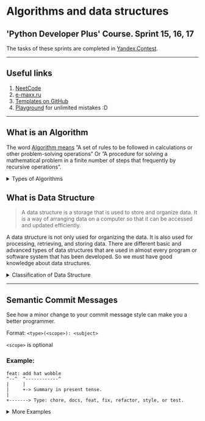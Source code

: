 # Algorithms and data structures
## 'Python Developer Plus' Course. Sprint 15, 16, 17

The tasks of these sprints are completed in [Yandex.Contest](https://contest.yandex.ru/). 

___
## Useful links


1. [NeetCode](https://neetcode.io/practice)
2. [e-maxx.ru](https://e-maxx.ru/algo/)
3. [Templates on GitHub](https://github.com/Yandex-Practicum/algorithms-templates)
4. [Playground](https://www.sololearn.com/compiler-playground/cEpZKIpYYm0o/) for unlimited mistakes :D

___

## What is an Algorithm

The word [Algorithm means](https://www.geeksforgeeks.org/fundamentals-of-algorithms/?ref=lbp) ”A  set of rules to be followed in calculations or other problem-solving operations” Or ”A procedure for solving a mathematical problem in a finite number of steps that frequently by recursive operations“. 

<details>
<summary>Types of Algorithms</summary>
<br>

There are several types of algorithms available. Some important algorithms are:

1. Brute Force Algorithm: It is the simplest approach for a problem. A brute force algorithm is the first approach that comes to finding when we see a problem.


2. Recursive Algorithm: A recursive algorithm is based on recursion. In this case, a problem is broken into several sub-parts and called the same function again and again.


3. Backtracking Algorithm: The backtracking algorithm basically builds the solution by searching among all possible solutions. Using this algorithm, we keep on building the solution following criteria. Whenever a solution fails we trace back to the failure point and build on the next solution and continue this process till we find the solution or all possible solutions are looked after.


4. Searching Algorithm: Searching algorithms are the ones that are used for searching elements or groups of elements from a particular data structure. They can be of different types based on their approach or the data structure in which the element should be found.


5. Sorting Algorithm: Sorting is arranging a group of data in a particular manner according to the requirement. The algorithms which help in performing this function are called sorting algorithms. Generally sorting algorithms are used to sort groups of data in an increasing or decreasing manner.


6. Hashing Algorithm: Hashing algorithms work similarly to the searching algorithm. But they contain an index with a key ID. In hashing, a key is assigned to specific data.


7. Divide and Conquer Algorithm: This algorithm breaks a problem into sub-problems, solves a single sub-problem and merges the solutions together to get the final solution. It consists of the following three steps:

   - Divide
   - Solve
   - Combine


8. Greedy Algorithm: In this type of algorithm the solution is built part by part. The solution of the next part is built based on the immediate benefit of the next part. The one solution giving the most benefit will be chosen as the solution for the next part.


9. Dynamic Programming Algorithm: This algorithm uses the concept of using the already found solution to avoid repetitive calculation of the same part of the problem. It divides the problem into smaller overlapping subproblems and solves them.


10. Randomized Algorithm: In the randomized algorithm we use a random number so it gives immediate benefit. The random number helps in deciding the expected outcome.

</details>

## What is Data Structure

>A data structure is a storage that is used to store and organize data. It is a way of arranging data on a computer so that it can be accessed and updated efficiently.

A data structure is not only used for organizing the data. It is also used for processing, retrieving, and storing data. There are different basic and advanced types of data structures that are used in almost every program or software system that has been developed. So we must have good knowledge about data structures.

<details>
<summary>Classification of Data Structure</summary>
<br>

![ClassificationofDataStructure-660x347](https://user-images.githubusercontent.com/7266512/221867187-ffc2297f-bb90-41f4-930d-3f28040bc4ed.jpg)


* __Linear data structure__: Data structure in which data elements are arranged sequentially or linearly, where each element is attached to its previous and next adjacent elements, is called a linear data structure. 
*Examples of linear data structures are array, stack, queue, linked list, etc.*
   * Static data structure: Static data structure has a fixed memory size. It is easier to access the elements in a static data structure. 
*An example of this data structure is an array.*
   * Dynamic data structure: In dynamic data structure, the size is not fixed. It can be randomly updated during the runtime which may be considered efficient concerning the memory (space) complexity of the code. 
*Examples of this data structure are queue, stack, etc.*
* __Non-linear data structure__: Data structures where data elements are not placed sequentially or linearly are called non-linear data structures. In a non-linear data structure, we can’t traverse all the elements in a single run only. 
*Examples of non-linear data structures are trees and graphs.*


For example, we can store a list of items having the same data-type using the array data structure.

![array-2](https://user-images.githubusercontent.com/7266512/221869287-0693c64e-8c52-4568-8c29-d9bf006f40f8.png)

[More...](https://www.geeksforgeeks.org/data-structures/)

</details>

___

## Semantic Commit Messages
See how a minor change to your commit message style can make you a better programmer.

Format: `<type>(<scope>): <subject>`

`<scope>` is optional

### Example:

```
feat: add hat wobble
^--^  ^------------^
|     |
|     +-> Summary in present tense.
|
+-------> Type: chore, docs, feat, fix, refactor, style, or test.
```

<details>
<summary>More Examples</summary>
<br>

- `feat`: new feature for the user, not a new feature for build script
- `fix`: bug fix for the user, not a fix to a build script
- `docs`: changes to the documentation
- `style`: formatting, missing semi colons, etc; no production code change
- `refactor`: refactoring production code, eg. renaming a variable
- `test`: adding missing tests, refactoring tests; no production code change
- `chore`: updating grunt tasks etc; no production code change
- `perf`: a commit that improves performance, without functional changes
- or `build`, `ci`, `revert`, etc.

Another cases:

- `feat`: A new feature
- `fix`: A bug fix
- `docs`: Documentation only changes
- `style`: Changes that do not affect the meaning of the code (white-space, formatting, missing semi-colons, etc)
- `refactor`: A code change that neither fixes a bug nor adds a feature
- `perf`: A code change that improves performance
- `test`: Adding missing tests
- `chore`: Changes to the build process or auxiliary tools and libraries such as documentation generation

References:

1. https://www.conventionalcommits.org/
2. https://seesparkbox.com/foundry/semantic_commit_messages
3. http://karma-runner.github.io/1.0/dev/git-commit-msg.html

</details>

